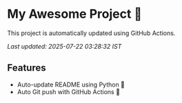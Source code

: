 # My Awesome Project 🚀

This project is automatically updated using GitHub Actions.

_Last updated: 2025-07-22 03:28:32 IST_

## Features
- Auto-update README using Python 🐍
- Auto Git push with GitHub Actions 🤖
